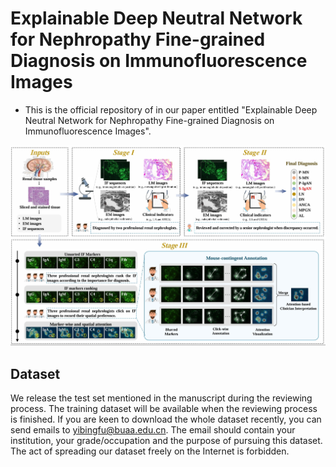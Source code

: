 # Explainable Deep Neutral Network for Nephropathy Fine-grained Diagnosis on Immunofluorescence Images 
- This is the official repository of in our paper entitled "Explainable Deep Neutral Network for Nephropathy Fine-grained Diagnosis on Immunofluorescence Images".

![framework](./framework.png)

<!-- ## 1. Environment
    Python 3.8
    PyTorch = 2.0
    opencv-python

You can install them by the  [requirements.txt](https://github.com/fyb99/DeepSNN/blob/main/requirements.txt)
```bash
pip install -r requirements.txt
```  -->


## Dataset
We release the test set mentioned in the manuscript during the reviewing process. The training dataset will be available when the reviewing process is finished. If you are keen to download the whole dataset recently, you can send emails to yibingfu@buaa.edu.cn.
 The email should contain your institution, your grade/occupation and the purpose of pursuing this dataset. The act of spreading our dataset freely on the Internet is forbidden.



